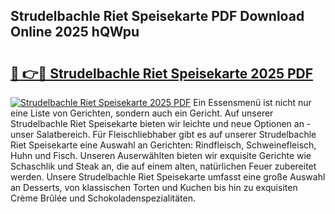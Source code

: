 ## Strudelbachle Riet Speisekarte PDF Download Online 2025 hQWpu

# <h2><a href="http://gcd5jz.nevu.top/?p=Strudelbachle+Riet+Speisekarte">🔗 👉🔴 Strudelbachle Riet Speisekarte 2025 PDF</a></h2>

[![Strudelbachle Riet Speisekarte 2025 PDF](https://i.imgur.com/dBaPXMq.png)](http://gcd5jz.nevu.top/?p=Strudelbachle+Riet+Speisekarte)
Ein Essensmenü ist nicht nur eine Liste von Gerichten, sondern auch ein Gericht. Auf unserer Strudelbachle Riet Speisekarte bieten wir leichte und neue Optionen an - unser Salatbereich. Für Fleischliebhaber gibt es auf unserer Strudelbachle Riet Speisekarte eine Auswahl an Gerichten: Rindfleisch, Schweinefleisch, Huhn und Fisch. Unseren Auserwählten bieten wir exquisite Gerichte wie Schaschlik und Steak an, die auf einem alten, natürlichen Feuer zubereitet werden. Unsere Strudelbachle Riet Speisekarte umfasst eine große Auswahl an Desserts, von klassischen Torten und Kuchen bis hin zu exquisiten Crème Brûlée und Schokoladenspezialitäten.
